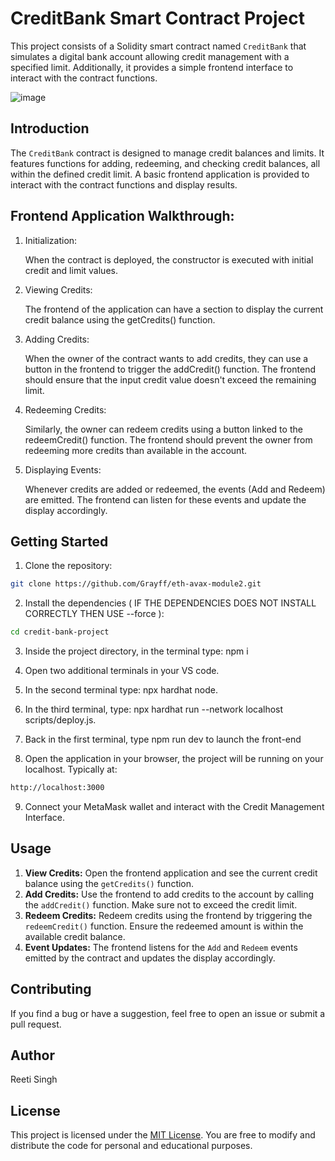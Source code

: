 #  CreditBank Smart Contract Project

This project consists of a Solidity smart contract named `CreditBank` that simulates a digital bank account allowing credit management with a specified limit. Additionally, it provides a simple frontend interface to interact with the contract functions.

![image](https://github.com/Grayff/eth-avax-module2/assets/136992085/677f2922-c4b8-41df-8716-15c4f07fb9d5)


## Introduction

The `CreditBank` contract is designed to manage credit balances and limits. It features functions for adding, redeeming, and checking credit balances, all within the defined credit limit. A basic frontend application is provided to interact with the contract functions and display results.

## Frontend Application Walkthrough:

1. Initialization:

   When the contract is deployed, the constructor is executed with initial credit and limit values.

2. Viewing Credits:

   The frontend of the application can have a section to display the current credit balance using the getCredits() function.

3. Adding Credits:

   When the owner of the contract wants to add credits, they can use a button in the frontend to trigger the addCredit() function. The frontend should ensure that 
   the input credit value doesn't exceed the remaining limit.

4. Redeeming Credits:

   Similarly, the owner can redeem credits using a button linked to the redeemCredit() function. The frontend should prevent the owner from redeeming more credits 
   than available in the account.

5. Displaying Events:

   Whenever credits are added or redeemed, the events (Add and Redeem) are emitted. The frontend can listen for these events and update the display accordingly.



## Getting Started

1. Clone the repository:

```bash
git clone https://github.com/Grayff/eth-avax-module2.git
```

2. Install the dependencies ( IF THE DEPENDENCIES DOES NOT INSTALL CORRECTLY THEN USE --force ):

```bash
cd credit-bank-project

```

3. Inside the project directory, in the terminal type: npm i

4. Open two additional terminals in your VS code.
 
5. In the second terminal type: npx hardhat node.
   
6. In the third terminal, type: npx hardhat run --network localhost scripts/deploy.js.
  
7. Back in the first terminal, type npm run dev to launch the front-end

8. Open the application in your browser, the project will be running on your localhost. Typically at:

```bash
http://localhost:3000
```

9. Connect your MetaMask wallet and interact with the Credit Management Interface.


## Usage

1. **View Credits:** Open the frontend application and see the current credit balance using the `getCredits()` function.
2. **Add Credits:** Use the frontend to add credits to the account by calling the `addCredit()` function. Make sure not to exceed the credit limit.
3. **Redeem Credits:** Redeem credits using the frontend by triggering the `redeemCredit()` function. Ensure the redeemed amount is within the available credit balance.
4. **Event Updates:** The frontend listens for the `Add` and `Redeem` events emitted by the contract and updates the display accordingly.

## Contributing
If you find a bug or have a suggestion, feel free to open an issue or submit a pull request.  

## Author
Reeti Singh

## License
This project is licensed under the [MIT License](LICENSE). You are free to modify and distribute the code for personal and educational purposes.





